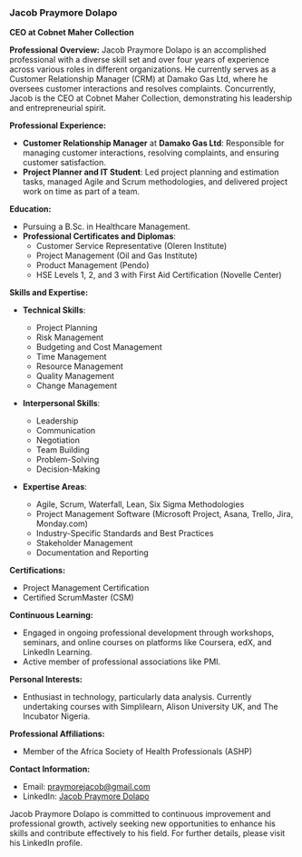 ### Jacob Praymore Dolapo

**CEO at Cobnet Maher Collection**

**Professional Overview:**
Jacob Praymore Dolapo is an accomplished professional with a diverse skill set and over four years of experience across various roles in different organizations. He currently serves as a Customer Relationship Manager (CRM) at Damako Gas Ltd, where he oversees customer interactions and resolves complaints. Concurrently, Jacob is the CEO at Cobnet Maher Collection, demonstrating his leadership and entrepreneurial spirit.

**Professional Experience:**
- **Customer Relationship Manager** at **Damako Gas Ltd**: Responsible for managing customer interactions, resolving complaints, and ensuring customer satisfaction.
- **Project Planner and IT Student**: Led project planning and estimation tasks, managed Agile and Scrum methodologies, and delivered project work on time as part of a team.

**Education:**
- Pursuing a B.Sc. in Healthcare Management.
- **Professional Certificates and Diplomas**:
  - Customer Service Representative (Oleren Institute)
  - Project Management (Oil and Gas Institute)
  - Product Management (Pendo)
  - HSE Levels 1, 2, and 3 with First Aid Certification (Novelle Center)

**Skills and Expertise:**
- **Technical Skills**:
  - Project Planning
  - Risk Management
  - Budgeting and Cost Management
  - Time Management
  - Resource Management
  - Quality Management
  - Change Management

- **Interpersonal Skills**:
  - Leadership
  - Communication
  - Negotiation
  - Team Building
  - Problem-Solving
  - Decision-Making

- **Expertise Areas**:
  - Agile, Scrum, Waterfall, Lean, Six Sigma Methodologies
  - Project Management Software (Microsoft Project, Asana, Trello, Jira, Monday.com)
  - Industry-Specific Standards and Best Practices
  - Stakeholder Management
  - Documentation and Reporting

**Certifications:**
- Project Management Certification
- Certified ScrumMaster (CSM)

**Continuous Learning:**
- Engaged in ongoing professional development through workshops, seminars, and online courses on platforms like Coursera, edX, and LinkedIn Learning.
- Active member of professional associations like PMI.

**Personal Interests:**
- Enthusiast in technology, particularly data analysis. Currently undertaking courses with Simplilearn, Alison University UK, and The Incubator Nigeria.

**Professional Affiliations:**
- Member of the Africa Society of Health Professionals (ASHP)

**Contact Information:**
- Email: praymorejacob@gmail.com
- LinkedIn: [Jacob Praymore Dolapo](https://www.linkedin.com/in/jacob-praymore-dolapo-573849250?utm_source=share&utm_campaign=share_via&utm_content=profile&utm_m)

Jacob Praymore Dolapo is committed to continuous improvement and professional growth, actively seeking new opportunities to enhance his skills and contribute effectively to his field. For further details, please visit his LinkedIn profile.
